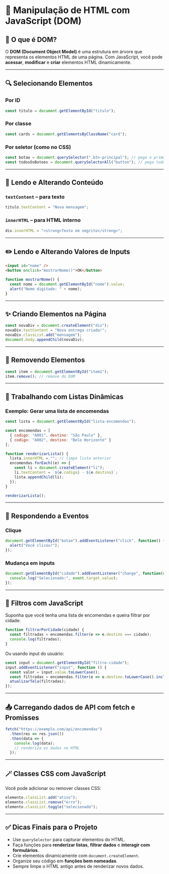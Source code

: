 # 🧱 Manipulação de HTML com JavaScript (DOM)

## 📌 O que é DOM?

O **DOM (Document Object Model)** é uma estrutura em árvore que representa os elementos HTML de uma página. Com JavaScript, você pode **acessar**, **modificar** e **criar** elementos HTML dinamicamente.

---

## 🔍 Selecionando Elementos

### Por ID

```js
const titulo = document.getElementById("titulo");
```

### Por classe

```js
const cards = document.getElementsByClassName("card");
```

### Por seletor (como no CSS)

```js
const botao = document.querySelector(".btn-principal"); // pega o primeiro
const todosOsBotoes = document.querySelectorAll("button"); // pega todos
```

---

## 🧾 Lendo e Alterando Conteúdo

### `textContent` – para texto

```js
titulo.textContent = "Nova mensagem";
```

### `innerHTML` – para HTML interno

```js
div.innerHTML = "<strong>Texto em negrito</strong>";
```

---

## ✏️ Lendo e Alterando Valores de Inputs

```html
<input id="nome" />
<button onclick="mostrarNome()">OK</button>
```

```js
function mostrarNome() {
  const nome = document.getElementById("nome").value;
  alert("Nome digitado: " + nome);
}
```

---

## ✨ Criando Elementos na Página

```js
const novaDiv = document.createElement("div");
novaDiv.textContent = "Nova entrega criada!";
novaDiv.classList.add("mensagem");
document.body.appendChild(novaDiv);
```

---

## 🧹 Removendo Elementos

```js
const item = document.getElementById("item1");
item.remove(); // remove do DOM
```

---

## 🧩 Trabalhando com Listas Dinâmicas

### Exemplo: Gerar uma lista de encomendas

```js
const lista = document.getElementById("lista-encomendas");

const encomendas = [
  { codigo: "A001", destino: "São Paulo" },
  { codigo: "A002", destino: "Belo Horizonte" }
];

function renderizarLista() {
  lista.innerHTML = ""; // limpa lista anterior
  encomendas.forEach((e) => {
    const li = document.createElement("li");
    li.textContent = `${e.codigo} - ${e.destino}`;
    lista.appendChild(li);
  });
}

renderizarLista();
```

---

## 🔄 Respondendo a Eventos

### Clique

```js
document.getElementById("botao").addEventListener("click", function() {
  alert("Você clicou!");
});
```

### Mudança em inputs

```js
document.getElementById("cidade").addEventListener("change", function(event) {
  console.log("Selecionado:", event.target.value);
});
```

---

## 🧠 Filtros com JavaScript

Suponha que você tenha uma lista de encomendas e queira filtrar por cidade:

```js
function filtrarPorCidade(cidade) {
  const filtradas = encomendas.filter(e => e.destino === cidade);
  console.log(filtradas);
}
```

Ou usando input do usuário:

```js
const input = document.getElementById("filtro-cidade");
input.addEventListener("input", function () {
  const valor = input.value.toLowerCase();
  const filtradas = encomendas.filter(e => e.destino.toLowerCase().includes(valor));
  atualizarTela(filtradas);
});
```

---

## 📤 Carregando dados de API com fetch e Promisses

```js
fetch("https://exemplo.com/api/encomendas")
  .then(res => res.json())
  .then(data => {
    console.log(data);
    // renderiza os dados no HTML
  });
```

---

## 🪄 Classes CSS com JavaScript

Você pode adicionar ou remover classes CSS:

```js
elemento.classList.add("ativo");
elemento.classList.remove("erro");
elemento.classList.toggle("selecionado");
```

---

## ✅ Dicas Finais para o Projeto

* Use `querySelector` para capturar elementos do HTML.
* Faça funções para **renderizar listas**, **filtrar dados** e **interagir com formulários**.
* Crie elementos dinamicamente com `document.createElement`.
* Organize seu código em **funções bem nomeadas**.
* Sempre limpe o HTML antigo antes de renderizar novos dados.

